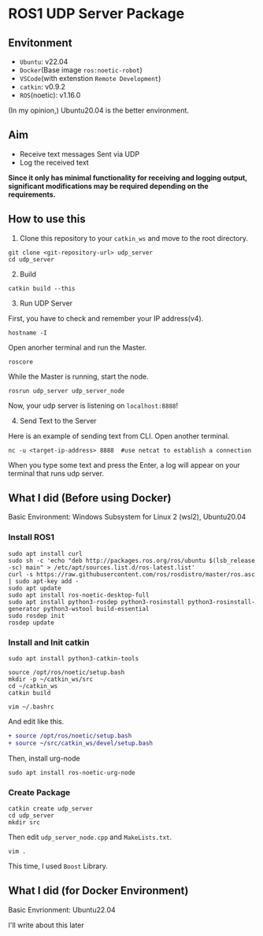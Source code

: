 # ROS1 UDP Server Package

## Envitonment

- `Ubuntu`: v22.04
- `Docker`(Base image `ros:noetic-robot`)
- `VSCode`(with extenstion `Remote Development`)
- `catkin`: v0.9.2
- `ROS`(noetic): v1.16.0

(In my opinion,) Ubuntu20.04 is the better environment.

## Aim

- Receive text messages Sent via UDP
- Log the received text

**Since it only has minimal functionality for receiving and logging output, significant modifications may be required depending on the requirements.**

## How to use this

1. Clone this repository to your `catkin_ws` and move to the root directory.

```shell
git clone <git-repository-url> udp_server
cd udp_server
```

2. Build

```shell
catkin build --this
```

3. Run UDP Server

First, you have to check and remember your IP address(v4).

```shell
hostname -I
```

Open anorher terminal and run the Master.

```shell
roscore
```

While the Master is running, start the node.

```shell
rosrun udp_server udp_server_node
```

Now, your udp server is listening on `localhost:8888`!


4. Send Text to the Server

Here is an example of sending text from CLI. Open another terminal.

```shell
nc -u <target-ip-address> 8888  #use netcat to establish a connection
```

When you type some text and press the <key>Enter</key>, a log will appear on your terminal that runs udp server.

## What I did (Before using Docker)

Basic Environment: Windows Subsystem for Linux 2 (wsl2), Ubuntu20.04

### Install ROS1

```shell
sudo apt install curl
sudo sh -c 'echo "deb http://packages.ros.org/ros/ubuntu $(lsb_release -sc) main" > /etc/apt/sources.list.d/ros-latest.list'
curl -s https://raw.githubusercontent.com/ros/rosdistro/master/ros.asc | sudo apt-key add -
sudo apt update
sudo apt install ros-noetic-desktop-full
sudo apt install python3-rosdep python3-rosinstall python3-rosinstall-generator python3-wstool build-essential
sudo rosdep init
rosdep update
```

### Install and Init catkin

```shell
sudo apt install python3-catkin-tools

source /opt/ros/noetic/setup.bash
mkdir -p ~/catkin_ws/src
cd ~/catkin_ws
catkin build
```

```shell
vim ~/.bashrc 
```

And edit like this.

```diff
+ source /opt/ros/noetic/setup.bash
+ source ~/src/catkin_ws/devel/setup.bash
```

Then, install urg-node

```shell
sudo apt install ros-noetic-urg-node
```

### Create Package

```shell
catkin create udp_server
cd udp_server
mkdir src
```
Then edit `udp_server_node.cpp` and `MakeLists.txt`.

```shell
vim .
```

This time, I used `Boost` Library.

## What I did (for Docker Environment)

Basic Envrionment: Ubuntu22.04

I'll write about this later